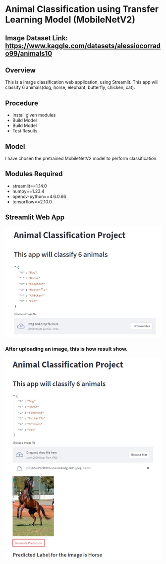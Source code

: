 # Animal Classification using Transfer Learning Model (MobileNetV2)

## Image Dataset Link: https://www.kaggle.com/datasets/alessiocorrado99/animals10

## Overview
This is a image classification web application, using Streamlit. This app will classify 6 animals(dog, horse, elephant, butterfly, chicken, cat).

## Procedure
* Install given modules
* Build Model
* Build Model
* Test Results

## Model
I have chosen the pretrained MobileNetV2 model to perform classification.

## Modules Required
* streamlit==1.14.0
* numpy==1.23.4
* opencv-python==4.6.0.66
* tensorflow==2.10.0

## Streamlit Web App
<img src="/image_classification_project.JPG" alt="image_classification_project">

### After uploading an image, this is how result show.

<img src="/image_classify_2.JPG" alt="image_classify">
